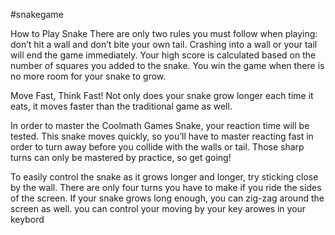 
#snakegame

How to Play Snake
There are only two rules you must follow when playing: don’t hit a wall and don’t bite your own tail. Crashing into a wall or your tail will end the game immediately. Your high score is calculated based on the number of squares you added to the snake. You win the game when there is no more room for your snake to grow. 

Move Fast, Think Fast! 
Not only does your snake grow longer each time it eats, it moves faster than the traditional game as well. 

In order to master the Coolmath Games Snake, your reaction time will be tested. This snake moves quickly, so you’ll have to master reacting fast in order to turn away before you collide with the walls or tail. Those sharp turns can only be mastered by practice, so get going! 

To easily control the snake as it grows longer and longer, try sticking close by the wall. There are only four turns you have to make if you ride the sides of the screen. If your snake grows long enough, you can zig-zag around the screen as well.
you can control your moving by your key arowes in your keybord 

